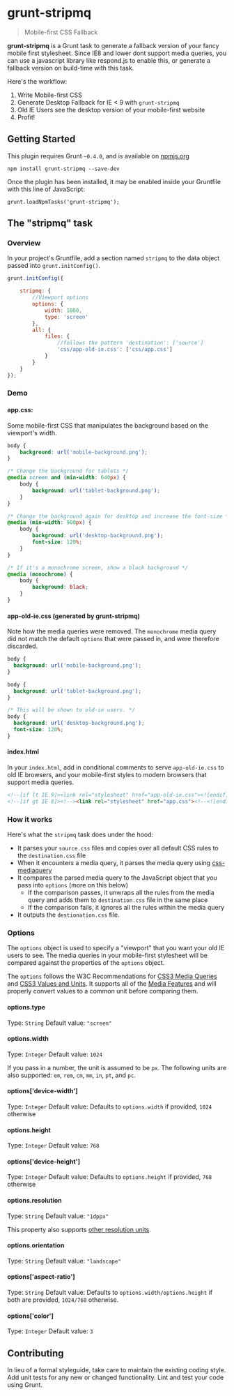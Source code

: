 # grunt-stripmq
> Mobile-first CSS Fallback

**grunt-stripmq** is a Grunt task to generate a fallback version of your fancy mobile first stylesheet. Since IE8 and lower dont support media queries, you can use a javascript library like respond.js to enable this, or generate a fallback version on build-time with this task.

Here's the workflow:

1. Write Mobile-first CSS
2. Generate Desktop Fallback for IE < 9 with `grunt-stripmq`
3. Old IE Users see the desktop version of your mobile-first website
4. Profit!

## Getting Started
This plugin requires Grunt `~0.4.0`, and is available on [npmjs.org](https://npmjs.org/package/grunt-stripmq)

```shell
npm install grunt-stripmq --save-dev
```

Once the plugin has been installed, it may be enabled inside your Gruntfile with this line of JavaScript:

```shell
grunt.loadNpmTasks('grunt-stripmq');
```

## The "stripmq" task

### Overview
In your project's Gruntfile, add a section named `stripmq` to the data object passed into `grunt.initConfig()`.

```js
grunt.initConfig({

    stripmq: {
        //Viewport options
        options: {
            width: 1000,
            type: 'screen'
        },
        all: {
            files: {
                //follows the pattern 'destination': ['source']
                'css/app-old-ie.css': ['css/app.css']
            }
        }
    }
});

```

### Demo

#### app.css:
Some mobile-first CSS that manipulates the background based on the viewport's width.
```css
body {
    background: url('mobile-background.png');
}

/* Change the background for tablets */
@media screen and (min-width: 640px) {
    body {
        background: url('tablet-background.png');
    }
}

/* Change the background again for desktop and increase the font-size */
@media (min-width: 900px) {
    body {
        background: url('desktop-background.png');
        font-size: 120%;
    }
}

/* If it's a monochrome screen, show a black background */
@media (monochrome) {
    body {
        background: black;
    }
}
```

#### app-old-ie.css (generated by grunt-stripmq)
Note how the media queries were removed. The `monochrome` media query did not match the default `options` that were passed in, and were therefore discarded.

```css
body {
  background: url('mobile-background.png');
}

body {
  background: url('tablet-background.png');
}

/* This will be shown to old-ie users. */
body {
  background: url('desktop-background.png');
  font-size: 120%;
}
```

#### index.html
In your `index.html`, add in conditional comments to serve `app-old-ie.css` to old IE browsers, and your mobile-first styles to modern browsers that support media queries.

````html
<!--[if lt IE 9]><link rel="stylesheet" href="app-old-ie.css"><![endif]-->
<!--[if gt IE 8]><!--><link rel="stylesheet" href="app.css"><!--<![endif]-->
````


### How it works
Here's what the `stripmq` task does under the hood:

* It parses your `source.css` files and copies over all default CSS rules to the `destination.css` file
* When it encounters a media query, it parses the media query using [css-mediaquery](https://github.com/ericf/css-mediaquery)
* It compares the parsed media query to the JavaScript object that you pass into `options` (more on this below)
  * If the comparison passes, it unwraps all the rules from the media query and adds them to `destination.css` file in the same place
  * If the comparison fails, it ignores all the rules within the media query
* It outputs the `destionation.css` file.



### Options

The `options` object is used to specify a "viewport" that you want your old IE users to see. The media queries in your mobile-first stylesheet will be compared against the properties of the `options` object.

The `options` follows the W3C Recommendations for [CSS3 Media Queries](http://www.w3.org/TR/css3-mediaqueries/) and [CSS3 Values and Units](http://www.w3.org/TR/css3-values/). It supports all of the [Media Features](http://www.w3.org/TR/css3-mediaqueries/#media1) and will properly convert values to a common unit before comparing them.

#### options.type
Type: `String`
Default value: `"screen"`

#### options.width
Type: `Integer`
Default value: `1024`

If you pass in a number, the unit is assumed to be `px`. The following units are also supported: `em`, `rem`, `cm`, `mm`, `in`, `pt`, and `pc`.

#### options['device-width']
Type: `Integer`
Default value: Defaults to `options.width` if provided, `1024` otherwise

#### options.height
Type: `Integer`
Default value: `768`

#### options['device-height']
Type: `Integer`
Default value: Defaults to `options.height` if provided, `768` otherwise

#### options.resolution
Type: `String`
Default value: `"1dppx"`

This property also supports [other resolution units](http://www.w3.org/TR/css3-mediaqueries/#resolution0).

#### options.orientation
Type: `String`
Default value: `"landscape"`

#### options['aspect-ratio']
Type: `String`
Default value: Defaults to `options.width/options.height` if both are provided, `1024/768` otherwise.

#### options['color']
Type: `Integer`
Default value: `3`

## Contributing

In lieu of a formal styleguide, take care to maintain the existing coding style. Add unit tests for any new or changed functionality. Lint and test your code using Grunt.
